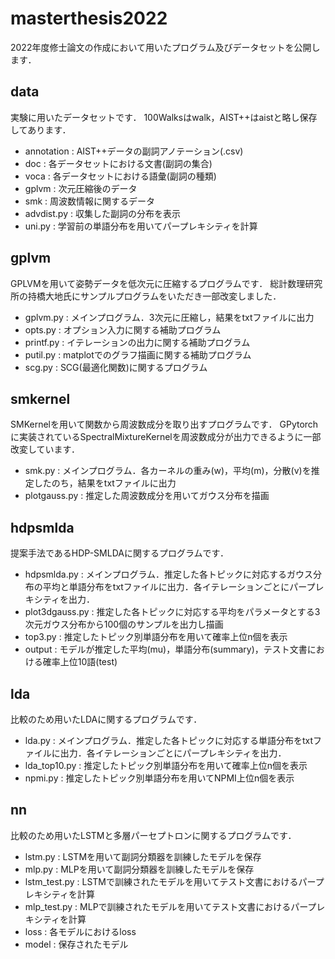 # masterthesis2022
2022年度修士論文の作成において用いたプログラム及びデータセットを公開します．

## data
実験に用いたデータセットです．
100Walksはwalk，AIST++はaistと略し保存してあります．
- annotation
: AIST++データの副詞アノテーション(.csv)
- doc
: 各データセットにおける文書(副詞の集合)
- voca
: 各データセットにおける語彙(副詞の種類)
- gplvm
: 次元圧縮後のデータ
- smk
: 周波数情報に関するデータ
- advdist.py
: 収集した副詞の分布を表示
- uni.py
: 学習前の単語分布を用いてパープレキシティを計算


## gplvm
GPLVMを用いて姿勢データを低次元に圧縮するプログラムです．
総計数理研究所の持橋大地氏にサンプルプログラムをいただき一部改変しました．
- gplvm.py
: メインプログラム．3次元に圧縮し，結果をtxtファイルに出力
- opts.py
: オプション入力に関する補助プログラム
- printf.py
: イテレーションの出力に関する補助プログラム
- putil.py
: matplotでのグラフ描画に関する補助プログラム
- scg.py
: SCG(最適化関数)に関するプログラム


## smkernel
SMKernelを用いて関数から周波数成分を取り出すプログラムです．
GPytorchに実装されているSpectralMixtureKernelを周波数成分が出力できるように一部改変しています．
- smk.py
: メインプログラム．各カーネルの重み(w)，平均(m)，分散(v)を推定したのち，結果をtxtファイルに出力
- plotgauss.py
: 推定した周波数成分を用いてガウス分布を描画


## hdpsmlda
提案手法であるHDP-SMLDAに関するプログラムです．
- hdpsmlda.py
: メインプログラム．推定した各トピックに対応するガウス分布の平均と単語分布をtxtファイルに出力．各イテレーションごとにパープレキシティを出力．
- plot3dgauss.py
: 推定した各トピックに対応する平均をパラメータとする3次元ガウス分布から100個のサンプルを出力し描画
- top3.py
: 推定したトピック別単語分布を用いて確率上位n個を表示
- output
: モデルが推定した平均(mu)，単語分布(summary)，テスト文書における確率上位10語(test)


## lda
比較のため用いたLDAに関するプログラムです．
- lda.py
: メインプログラム．推定した各トピックに対応する単語分布をtxtファイルに出力．各イテレーションごとにパープレキシティを出力．
- lda_top10.py
: 推定したトピック別単語分布を用いて確率上位n個を表示
- npmi.py
: 推定したトピック別単語分布を用いてNPMI上位n個を表示


## nn
比較のため用いたLSTMと多層パーセプトロンに関するプログラムです．
- lstm.py
: LSTMを用いて副詞分類器を訓練したモデルを保存
- mlp.py
: MLPを用いて副詞分類器を訓練したモデルを保存
- lstm_test.py
: LSTMで訓練されたモデルを用いてテスト文書におけるパープレキシティを計算
- mlp_test.py
: MLPで訓練されたモデルを用いてテスト文書におけるパープレキシティを計算
- loss
: 各モデルにおけるloss
- model
: 保存されたモデル
